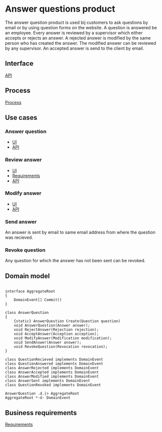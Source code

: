 # Answer questions product

The answer question product is used bij customers to ask questions by email or by using question forms on the website. 
A question is answered be an employee. 
Every answer is reviewed by a supervisor which either accepts or rejects an answer. 
A rejected answer is modified by the same person who has created the answer. 
The modified answer can be reviewed by any supervisor.
An accepted answer is send to the client by email.


## Interface

[API](living-documentation/openapi.yaml)

## Process

[Process](living-documentation/process.bpmn)

## Use cases

### Answer question

* [UI](living-documentation/answer-question.user-task.yaml)
* [API](living-documentation/answer-question-user-task.openapi.yaml)

### Review answer

* [UI](living-documentation/review-answer.user-task.yaml)
* [Requirements](living-documentation/review-answer-user-task.bdd.feature)
* [API](living-documentation/review-answer-user-task.openapi.yaml)

### Modify answer

* [UI](living-documentation/modify-answer.user-task.yaml)
* [API](living-documentation/modify-answer-user-task.openapi.yaml)

### Send answer

An answer is sent by email to same email address from where the question was recieved.

### Revoke question

Any question for which the answer has not been sent can be revoked.

## Domain model

```plantuml

interface AggregateRoot
{
    DomainEvent[] Commit()
}

class AnswerQuestion
{
    {static} AnswerQuestion Create(Question question)
    void AnswerQuestion(Answer answer);
    void RejectAnswer(Rejection rejection);
    void AcceptAnswer(Acception acception);
    void ModifyAnswer(Modification modification);
    void SendAnswer(Answer answer);
    void RevokeQuestion(Revocation revocation);
}

class QuestionRecieved implements DomainEvent
class QuestionAnswered implements DomainEvent
class AnswerRejected implements DomainEvent
class AnswerAccepted implements DomainEvent
class AnswerModified implements DomainEvent
class AnswerSent implements DomainEvent
class QuestionRevoked implements DomainEvent

AnswerQuestion .d.|> AggregateRoot
AggregateRoot *-d- DomainEvent

```

## Business requirements

[Requirements](living-documentation/bdd.feature)
